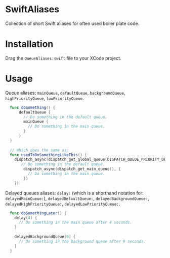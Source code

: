 SwiftAliases
============

Collection of short Swift aliases for often used boiler plate code.

# Installation
Drag the `QueueAliases.swift` file to your XCode project.

# Usage
Queue aliases: `mainQueue`, `defaultQueue`, `backgroundQueue`, `highPriorityQueue`, `lowPriorityQueue`.
```swift
  func doSomething() {
      defaultQueue {
        // Do something in the default queue.
        mainQueue {
          // Do something in the main queue.
        }
      }
  }
  
  // Which does the same as:
  func usedToDoSomethingLikeThis() {
    dispatch_async(dispatch_get_global_queue(DISPATCH_QUEUE_PRIORITY_DEFAULT, 0), {
       // Do something in the default queue.
        dispatch_async(dispatch_get_main_queue(), {
          // Do something in the main queue.
        })
    })
```

Delayed queues aliases: `delay:` (which is a shorthand notation for: `delayedMainQueue:`), `delayedDefaultQueue:`, `delayedBackgroundQueue:`, `delayedHighPriorityQueue:`, `delayedLowPriorityQueue:`.
```swift
  func doSomethingLater() {
    delay(4) {
      // Do something in the main queue after 4 seconds.
    }
    
    delayedBackgroundQueue(9) {
      // Do something in the background queue after 9 seconds.
    }
  }
```
